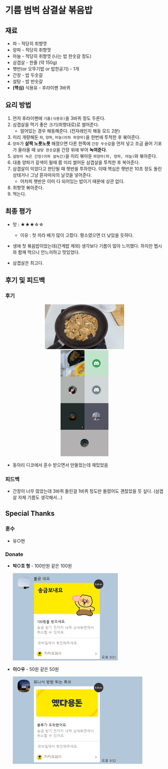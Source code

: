 # 기름 범벅 삼결살 볶음밥

## 재료

- 파 - 적당히 취향껏
- 양파 - 적당히 취향껏
- 마늘 - 적당히 취향껏 (나는 밥 한숫갈 정도)
- 삼겹살 - 한줄 (약 150g)
- 햇반(or 오뚜기밥 or 밥한공기) - 1개
- 간장 - 밥 두숫갈
- 설탕 - 밥 반숫갈
- **(핵심)** 식용유 - 후라이팬 3바퀴

## 요리 방법

1. 먼저 후라이팬에 `기름(식용유)`을 3바퀴 정도 두른다.
2. 삼겹살을 먹기 좋은 크기(취향대로)로 썰어준다. 
   - 얼어있는 경우 해동해준다. (전자레인지 해동 모드 2분)
3. 미리 개량해둔 `파`, `양파`, `마늘(이하 파양마)`을 한번에 투척한 후 볶아준다.
4. `양파`가 **살짝 노릇노릇** 해졌으면 다른 한쪽에 `간장 두숫갈`을 먼저 넣고 조금 끓어 기포가 올라올 때 `설탕 한숫갈`을  간장 위에 부어 **녹여준다**.
5. `설탕이 녹은 간장(이하 설녹간)`을 미리 볶아둔 `파양마(파, 양파, 마늘)`와 볶아준다.
6. 대충 양파가 갈색이 될때 쯤 미리 썰어둔 삼겹살을 투척한 후 복아준다.
7. 삼겹살이 익었다고 판단될 때 햇반을 투하한다. 이때 핵심은 햇반은 10초 정도 돌린 상태거나 그냥 뜯자마자의 날것을 넣어준다.
   - 어차피 햇반은 이미 다 되어있는 밥이기 때문에 상관 없다.
8. 취향껏 볶아준다.
9. 먹는다.

## 최종 평가

- 맛 : ★★★☆☆
  - 이유 : 첫 끼라 배가 많이 고팠다. 평소였으면 더 낮았을 듯하다.

- 생애 첫 볶음밥이었는데(간계밥 제외) 생각보다 기름이 많아 느끼했다. 하지만 펩시와 함께 먹으니 안느끼하고 맛있었다.
- 삼겹살은 최고다.

## 후기 및 피드백

### 후기

<center><img src="./최종_사진.jpg" alt="최종_사진" width="50%" height="50%" /></center>

<center><img src="./디코.jpg" alt="디코" width="30%" height="30%" /></center>

- 동아리 디코에서 훈수 받으면서 만들었는데 재밌었음

### 피드백

- 간장이 너무 많았는데 3바퀴 돌린걸 1바퀴 정도만 돌렸어도 괜찮았을 듯 싶다. (삼겹살 자체 기름도 생각해서...)

## Special Thanks 

### 훈수

- 유○현 

### Donate

- **박○호 형** - 100만원 같은 100원

  ![첫 도네](./donate1.png)

- **이○우** - 50원 같은 50원

  ![인생 두 번째 도네](./donate2.png)
